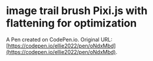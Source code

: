 # image trail brush Pixi.js with flattening for optimization

A Pen created on CodePen.io. Original URL: [https://codepen.io/ellie2022/pen/oNdxMbd](https://codepen.io/ellie2022/pen/oNdxMbd).

